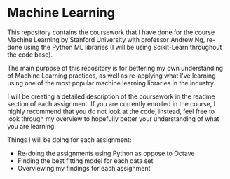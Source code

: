 # Machine Learning
This repository contains the coursework that I have done for the course Machine Learning by Stanford University with professor Andrew Ng, re-done using the Python ML libraries (I will be using Scikit-Learn throughout the code base).

The main purpose of this repository is for bettering my own understanding of Machine Learning practices, as well as re-applying what I've learning using one of the most popular machine learning libraries in the industry.

I will be creating a detailed description of the coursework in the readme section of each assignment. If you are currently enrolled in the course, I highly recommend that you do not look at the code; instead, feel free to look through my overview to hopefully better your understanding of what you are learning.

Things I will be doing for each assignment:
<ul>
  <li>Re-doing the assignments using Python as oppose to Octave</li>
  <li>Finding the best fitting model for each data set</li>
  <li>Overviewing my findings for each assignment</li>
</ul>


